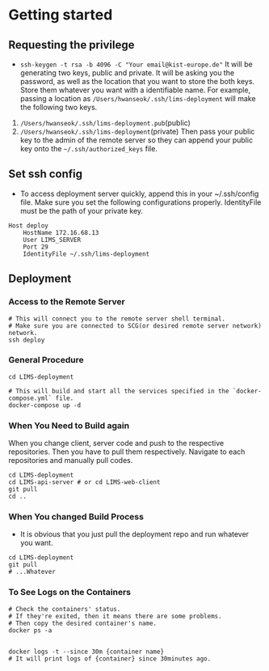 # Getting started

## Requesting the privilege
- `ssh-keygen -t rsa -b 4096 -C "Your email@kist-europe.de"`
It will be generating two keys, public and private.
It will be asking you the password, as well as the location that you want to store the both keys. Store them whatever you want with a identifiable name. For example, passing a location as `/Users/hwanseok/.ssh/lims-deployment` will make the following two keys.
1. `/Users/hwanseok/.ssh/lims-deployment.pub`(public)
2. `/Users/hwanseok/.ssh/lims-deployment`(private)
Then pass your public key to the admin of the remote server so they can append your public key onto the `~/.ssh/authorized_keys` file.

## Set ssh config

- To access deployment server quickly, append this in your ~/.ssh/config file. Make sure you set the following configurations properly. IdentityFile must be the path of your private key.

```shell
Host deploy
    HostName 172.16.68.13
    User LIMS_SERVER
    Port 29
    IdentityFile ~/.ssh/lims-deployment
```

## Deployment

### Access to the Remote Server
```shell
# This will connect you to the remote server shell terminal.
# Make sure you are connected to SCG(or desired remote server network) network.
ssh deploy 
```

### General Procedure
```shell
cd LIMS-deployment

# This will build and start all the services specified in the `docker-compose.yml` file.
docker-compose up -d

```

### When You Need to Build again
When you change client, server code and push to the respective repositories. Then you have to pull them respectively.
Navigate to each repositories and manually pull codes.
```shell
cd LIMS-deployment
cd LIMS-api-server # or cd LIMS-web-client
git pull
cd ..
```

### When You changed Build Process
- It is obvious that you just pull the deployment repo and run whatever you want.
```shell
cd LIMS-deployment
git pull
# ...Whatever
```

### To See Logs on the Containers

```shell
# Check the containers' status.
# If they're exited, then it means there are some problems.
# Then copy the desired container's name.
docker ps -a


docker logs -t --since 30m {container name} 
# It will print logs of {container} since 30minutes ago.
```
